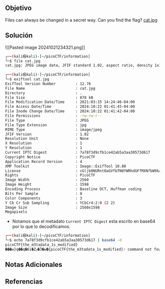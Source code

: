 ## Objetivo
Files can always be changed in a secret way. Can you find the flag? [cat.jpg](https://mercury.picoctf.net/static/149ab4b27d16922142a1e8381677d76f/cat.jpg)
## Solución
![[Pasted image 20241021234321.png]]

```bash
┌──(kali㉿kali)-[~/picoCTF/information]
└─$ file cat.jpg
cat.jpg: JPEG image data, JFIF standard 1.02, aspect ratio, density 1x1, segment length 16, baseline, precision 8, 2560x1598, components 3
                                                                                 
┌──(kali㉿kali)-[~/picoCTF/information]
└─$ exiftool cat.jpg 
ExifTool Version Number         : 12.76
File Name                       : cat.jpg
Directory                       : .
File Size                       : 878 kB
File Modification Date/Time     : 2021:03:15 14:24:46-04:00
File Access Date/Time           : 2024:10:22 01:41:45-04:00
File Inode Change Date/Time     : 2024:10:22 01:41:42-04:00
File Permissions                : -rw-rw-r--
File Type                       : JPEG
File Type Extension             : jpg
MIME Type                       : image/jpeg
JFIF Version                    : 1.02
Resolution Unit                 : None
X Resolution                    : 1
Y Resolution                    : 1
Current IPTC Digest             : 7a78f3d9cfb1ce42ab5a3aa30573d617
Copyright Notice                : PicoCTF
Application Record Version      : 4
XMP Toolkit                     : Image::ExifTool 10.80
License                         : cGljb0NURnt0aGVfbTN0YWRhdGFfMXNfbW9kaWZpZWR9
Rights                          : PicoCTF
Image Width                     : 2560
Image Height                    : 1598
Encoding Process                : Baseline DCT, Huffman coding
Bits Per Sample                 : 8
Color Components                : 3
Y Cb Cr Sub Sampling            : YCbCr4:2:0 (2 2)
Image Size                      : 2560x1598
Megapixels                 
```
- Notamos que el metadato `Current IPTC Digest` esta escrito en base64 por lo que lo decodificamos.
```bash
┌──(kali㉿kali)-[~/picoCTF/information]
└─$ echo 7a78f3d9cfb1ce42ab5a3aa30573d617 | base64 -d
picoCTF{the_m3tadata_1s_modified}
���w}q��q�6i�Zݦ�Ӟ�w�{picoCTF{the_m3tadata_1s_modified}: command not found

```

## Notas Adicionales
## Referencias
